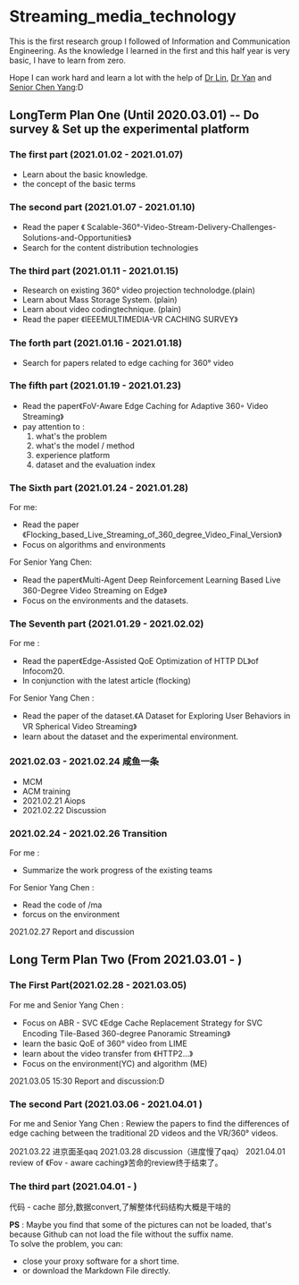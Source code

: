 # Streaming_media_technology
This is the first research group I followed of Information and Communication Engineering. As the knowledge I learned in the first and this half year is very basic, I have to learn from zero.

Hope I can work hard and learn a lot with the help of  [Dr Lin](http://people.ucas.ac.cn/~lint), [Dr Yan](http://ices.cuc.edu.cn/2020/0509/c5332a170187/pagem.htm) and [Senior Chen Yang](https://github.com/CroesusChen):D

## LongTerm Plan One (Until 2020.03.01) -- Do survey & Set up the experimental platform

### The first part (2021.01.02 - 2021.01.07)

- Learn about the basic knowledge.
- the concept of the basic terms

### The second part (2021.01.07 - 2021.01.10)

- Read the paper 《 Scalable-360°-Video-Stream-Delivery-Challenges-Solutions-and-Opportunities》
- Search for the content distribution technologies

### The third part (2021.01.11 - 2021.01.15)

- Research on existing 360° video projection technolodge.(plain)
- Learn about Mass Storage System. (plain)
- Learn about video codingtechnique. (plain)
- Read the paper 《IEEEMULTIMEDIA-VR CACHING SURVEY》

### The forth part (2021.01.16 - 2021.01.18)

- Search for papers related to edge caching for 360° video

### The fifth part (2021.01.19 - 2021.01.23)

- Read the paper《FoV-Aware Edge Caching for Adaptive 360◦ Video Streaming》
- pay attention to :
  1. what's the problem
  2. what's the model / method
  3. experience platform
  4. dataset and the evaluation index

### The Sixth part (2021.01.24 - 2021.01.28)

For me:

- Read the paper 《Flocking_based_Live_Streaming_of_360_degree_Video_Final_Version》
- Focus on algorithms and environments

For Senior Yang Chen:

- Read the paper《Multi-Agent Deep Reinforcement Learning Based Live 360-Degree Video Streaming on Edge》
- Focus on the environments and the datasets.

### The Seventh part (2021.01.29 - 2021.02.02)

For me : 

- Read the paper《Edge-Assisted QoE Optimization of HTTP DL》of Infocom20.
- In conjunction with the latest article (flocking)

For Senior Yang Chen :

- Read the paper of the dataset.《A Dataset for Exploring User Behaviors in VR Spherical Video Streaming》
- learn about the dataset and the  experimental environment.

### 2021.02.03 - 2021.02.24 咸鱼一条

- MCM
- ACM training
- 2021.02.21 Aiops
- 2021.02.22 Discussion

### 2021.02.24 - 2021.02.26 Transition

For me : 

- Summarize the work progress of the existing teams

For Senior Yang Chen :

- Read the code of /ma 
- forcus on the environment

2021.02.27 Report and discussion

## Long Term Plan Two (From 2021.03.01 -  )

### The First Part(2021.02.28 - 2021.03.05)

For me and Senior Yang Chen :

- Focus on ABR - SVC 《Edge Cache Replacement Strategy for SVC Encoding Tile-Based 360-degree Panoramic Streaming》
- learn the basic QoE of 360° video from LIME
- learn about the video transfer from 《HTTP2...》
- Focus on the environment(YC) and algorithm (ME)

2021.03.05 15:30 Report and discussion:D

### The second Part (2021.03.06 - 2021.04.01 )

For me and Senior Yang Chen : Rewiew the papers to find the differences of edge caching between the traditional 2D videos and the VR/360° videos.

2021.03.22 进京面圣qaq 2021.03.28 discussion（进度慢了qaq） 2021.04.01 review of 《Fov - aware caching》苦命的review终于结束了。

### The third part (2021.04.01 - )

代码 - cache 部分,数据convert,了解整体代码结构大概是干啥的



**PS** : Maybe you find that some of the pictures can not be loaded, that's because Github can not load the file without the suffix name.   
To solve the problem, you can:

- close your proxy software for a short time.
- or download the Markdown File directly.

